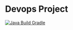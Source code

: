 # Devops Project

[![Java Build Gradle](https://github.com/sirgeorgie/test/actions/workflows/gradle.yml/badge.svg)](https://github.com/sirgeorgie/test/actions/workflows/gradle.yml)

